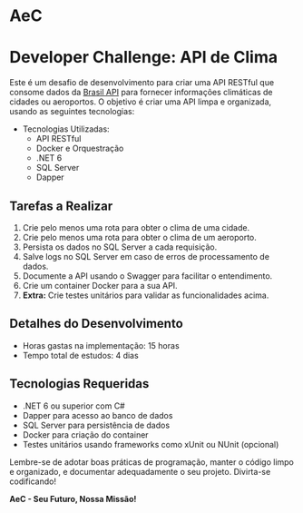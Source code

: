 # AeC
# Developer Challenge: API de Clima

Este é um desafio de desenvolvimento para criar uma API RESTful que consome dados da [Brasil API](https://brasilapi.com.br/docs) para fornecer informações climáticas de cidades ou aeroportos. O objetivo é criar uma API limpa e organizada, usando as seguintes tecnologias:

- Tecnologias Utilizadas:
  - API RESTful
  - Docker e Orquestração
  - .NET 6
  - SQL Server
  - Dapper

## Tarefas a Realizar

1. Crie pelo menos uma rota para obter o clima de uma cidade.
2. Crie pelo menos uma rota para obter o clima de um aeroporto.
3. Persista os dados no SQL Server a cada requisição.
4. Salve logs no SQL Server em caso de erros de processamento de dados.
5. Documente a API usando o Swagger para facilitar o entendimento.
6. Crie um container Docker para a sua API.
7. **Extra:** Crie testes unitários para validar as funcionalidades acima.

## Detalhes do Desenvolvimento

- Horas gastas na implementação: 15 horas
- Tempo total de estudos: 4 dias

## Tecnologias Requeridas

- .NET 6 ou superior com C#
- Dapper para acesso ao banco de dados
- SQL Server para persistência de dados
- Docker para criação do container
- Testes unitários usando frameworks como xUnit ou NUnit (opcional)

Lembre-se de adotar boas práticas de programação, manter o código limpo e organizado, e documentar adequadamente o seu projeto. Divirta-se codificando!

**AeC - Seu Futuro, Nossa Missão!**
